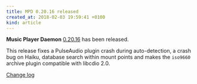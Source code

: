 ```yaml
---
title: MPD 0.20.16 released
created_at: 2018-02-03 19:59:41 +0100
kind: article
---
```


**Music Player Daemon** [0.20.16](http://www.musicpd.org/download/mpd/0.20/mpd-0.20.16.tar.xz) has been released.

This release fixes a PulseAudio plugin crash during auto-detection, a
crash bug on Haiku, database search within mount points and makes the
`iso9660` archive plugin compatible with libcdio 2.0.

[Change log](https://raw.githubusercontent.com/MusicPlayerDaemon/MPD/v0.20.16/NEWS)
